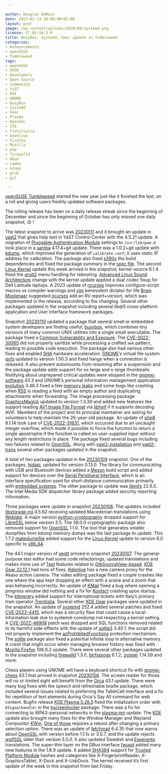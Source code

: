 ```yaml
---

author: Douglas DeMaio
date: 2023-01-13 10:00:00+01:00
layout: post
image: /wp-content/uploads/2020/09/systemd.png
license: CC-BY-SA-3.0
title: BusyBox, systemd, Gear update in Tumbleweed
categories:
- Announcements
- openSUSE
- Tumbleweed
tags:
- openSUSE
- SUSE
- Developers
- Open Source
- Community
- YaST
- KDE
- GNOME
- BusyBox
- systemd
- Gear
- Plasma
- OpenSSL
- CVE
- Trenitialia
- kdenlive
- Firefox
- Mozilla
- php
- firewalld
- dbud
- samba
- kdump
- grub
- git

---
```


[openSUSE](https://get.opensuse.org/) [Tumbleweed](https://get.opensuse.org/tumbleweed/) started the new year just like it finished the last; on a roll and giving users freshly updated software packages.

The rolling release has been on a daily release streak since the beginning of December and since the beginning of October has only missed one daily snapshot; :open_mouth: !

The latest snapshot to arrive was [20230111](https://lists.opensuse.org/archives/list/factory@lists.opensuse.org/thread/F7PLDS44YFZUFSDXUKENDXT55WYRYXQR/) and it brought an update in  [yast2](https://github.com/yast/yast-yast2) that gives help text in YaST Control Center with the 4.5.21 update. A migration of [Pluggable Authentication Module](https://github.com/linux-pam/linux-pam) settings to `/usr/lib/pam.d` took place in a [samba](https://www.samba.org/) 4.17.4+git update. There was a 1.0.2+git update with [kdump](https://www.kernel.org/doc/html/latest/admin-guide/kdump/kdump.html), which improved the generation of `calibrate.conf`; it uses static IP address for calibration. The package also fixed [s390x](https://en.wikipedia.org/wiki/Linux_on_IBM_Z#Hardware) the build dependencies and fixed the package summary in the [spec file](https://en.opensuse.org/openSUSE:Specfile_guidelines). The second [Linux Kernel](https://www.kernel.org/) update this week arrived in the snapshot; kernel-source 6.1.4 fixed the [grub2](https://www.gnu.org/software/grub/) menu handling for rebooting. [Advanced Linux Sound Architecture](https://en.wikipedia.org/wiki/Advanced_Linux_Sound_Architecture) change with the kernel update applied a dual codec fixup for Dell Latitude laptops. A 2023 update of [ncurses](https://en.wikipedia.org/wiki/Ncurses) improves configure-script macros vs compiler warnings and [vim](https://www.vim.org/) benevolent dictator for life [Bram Moolenaar](https://en.wikipedia.org/wiki/Bram_Moolenaar) suggested [ncurses](https://en.wikipedia.org/wiki/Ncurses) add an RV report+version, which was implemented in the release, according to the changlog. Several other packages updated in the snapshot including several libqt5 cross-platform application and User Interface framework packages. 

Snapshot [20230110](https://lists.opensuse.org/archives/list/factory@lists.opensuse.org/thread/PP5JUAFTPD3XUURWBGZ2TTF3WIAIUZLO/) updated a package that several small or embedded system developers are finding useful; [busybox](https://busybox.net/), which combines tiny versions of many common UNIX utilities into a single small executable. The package fixed a [Common Vulnerability and Exposure](https://en.wikipedia.org/wiki/Common_Vulnerabilities_and_Exposures). The [CVE-2022-30065](https://www.suse.com/de-de/security/cve/CVE-2022-30065.html) did not properly sanitize while processing a crafted `awk` pattern, leading to possible code execution. The package also had various other fixes and enabled [SHA](https://en.wikipedia.org/wiki/Intel_SHA_extensions) hardware acceleration. [GNOME](https://www.gnome.org/)’s virtual file system  [gvfs](https://gitlab.gnome.org/GNOME/gvfs) updated to version 1.50.3 and fixed hangs when a connection is released. It also prevent automounts from resuming after a suspension and the package update adds support for xx-large and x-large thumbnails. Notifying about unprepared critical updates were stopped in the [gnome-software](https://gitlab.gnome.org/GNOME/gnome-software) 43.3 and GNOME’s personal information management application [evolution](https://wiki.gnome.org/Apps/Evolution)  3.46.3 fixed a few [memory leaks](https://en.wikipedia.org/wiki/Memory_leak) and some bugs like crashing when [RSS](https://en.wikipedia.org/wiki/RSS) is reading a feed with an empty author and duplicating attachments when forwarding. The image processing package [GraphicsMagick](http://www.graphicsmagick.org/index.html) updated to version 1.3.39 and added new features like support reading [AV1 Image File Format](https://en.wikipedia.org/wiki/AVIF) via [libheif](https://github.com/strukturag/libheif) if it supports decoding AVIF. Members of the project and its principal maintainer are asking for volunteers to help maintain the 26-year-old package. An update of [php8](https://www.php.net/) 8.1.14 took care of [CVE-2022-31631](https://access.redhat.com/security/cve/cve-2022-31631), which occurred due to an uncaught integer overflow, which made it possible to force the function to return a single apostrophe if the function is called on user-supplied input without any length restrictions in place. The package fixed several bugs including two failures related to [OpenSSL](https://www.openssl.org/). Along with [yast2-installation](https://github.com/yast/yast-installation) and [yast2-trans](https://software.opensuse.org/package/yast2-trans) several other packages updated in the snapshot.

A total of two packages updated in the [20230109](https://lists.opensuse.org/archives/list/factory@lists.opensuse.org/thread/U5QIWKTMLN54EEFEPKXRYJKUGC6OT4JU/) snapshot. One of the packages, [hidapi](https://github.com/libusb/hidapi), updated for version 0.13.0. The library for communicating with USB and Bluetooth devices added a [Meson](https://mesonbuild.com/) build script and added support for devices over the [Serial Peripheral Interface](https://en.wikipedia.org/wiki/Serial_Peripheral_Interface), which is an interface specification used for short-distance communication primarily with [embedded systems](https://en.wikipedia.org/wiki/Embedded_system). The other package to update was [libmfx](https://www.intel.com/content/www/us/en/developer/tools/media-sdk/overview.html) 22.6.5. The Intel Media SDK dispatcher library package added security reporting information.

Three packages were update in snapshot [20230108](https://lists.opensuse.org/archives/list/factory@lists.opensuse.org/thread/5S2AHIMUM6NUP72YZ3PGGYQ64MZJOM4K/). The updates included [libstorage-ng](https://github.com/openSUSE/libstorage-ng) 4.5.62 receiving updated Macedonian translations using [Weblate](https://weblate.org/). A major version [python-cryptography](https://pypi.org/project/cryptography/) dropped support for [LibreSSL](https://www.libressl.org/) below version 3.5. The 39.0.0 cryptographic package also removed support for [OpenSSL](https://www.openssl.org/) 1.1.0. The tool that generates smaller dumpfiles from kdump memory dumps was the last package to update. This 1.7.2 [makedumpfile](https://github.com/makedumpfile/makedumpfile) added support for the [Linux Kernel](https://www.kernel.org/) update to version 6.0 specific to [x86_64](https://en.wikipedia.org/wiki/X86-64).
   
The 44.1 major version of [gedit](https://wiki.gnome.org/Apps/Gedit) arrived in snapshot [20230107](https://lists.opensuse.org/archives/list/factory@lists.opensuse.org/thread/WIW6R2MJWCUZRUMTQTI7FDO2UFKRQY5V/). The general-purpose text editor had some code refactorings, updated translations and makes more use of [Tepl](https://github.com/albfan/tepl) features related to [GtkSourceView-based](https://wiki.gnome.org/Projects/GtkSourceView). [KDE Gear 22.12.1](https://kde.org/announcements/gear/22.12.1/) had tons of fixes. [Kdenlive](https://kdenlive.org/en/) has a new camera proxy for the Akaso action camera. The video editing package fixed a couple crashes like one where the app kept dropping an effect with a scene and a zoom that was behaving incorrectly. An update of [KMail](https://apps.kde.org/kmail2/) fixed a bug where opening a progress window did nothing and a fix for [Kontact](https://apps.kde.org/kontact/) crashing upon startup. The [kitinerary](https://github.com/KDE/kitinerary) added support for international tickets with Italy’s primary train operator [Trenitialia](https://www.trenitalia.com). Several other [KDE Gear](https://kde.org/announcements/gear/22.12.1/) packages were updated in the snapshot. An update of [systemd](https://freedesktop.org/wiki/Software/systemd/) 252.4 added several patches and fixed [CVE-2022-4415](https://www.suse.com/security/cve/CVE-2022-4415.html), which was a security flaw that could cause a local-information leak due to systemd-coredump not respecting a kernel setting. A [CVE-2022-46908](https://www.suse.com/security/cve/CVE-2022-46908.html) patch was dropped and SQL functions removed related to its harmful side-effects with the update of [sqlite3](https://www.sqlite.org/index.html) 3.40.1; the script did not properly implement the [azProhibitedFunctions](https://github.com/advisories/GHSA-993x-6558-2xmj) protection mechanism. The [sqlite](https://www.sqlite.org/index.html) package also fixed a potential infinite loop in alternative memory. A crash that might occur when managing browser history was fixed with [Mozilla Firefox](https://www.mozilla.org) 108.0.2 update. There were several other packages updated in the snapshot including [firewalld](https://firewalld.org/) 1.3.0, [btrfsprogs](https://btrfs.wiki.kernel.org/index.php/Main_Page) 6.1.2,   [zypper](https://github.com/openSUSE/zypper) 1.14.59 and more. 

Chess players using GNOME will have a keyboard shortcut fix with [gnome-chess](https://wiki.gnome.org/Apps/Chess) 43.1  that arrived in snapshot [20230106](https://lists.opensuse.org/archives/list/factory@lists.opensuse.org/thread/YESUGMMMDCVEHLCMPQXPGNKPA6BXACLX/). The screen reader for those will no or limited sight will benefit from the [Orca](https://wiki.gnome.org/Projects/Orca) 43.1 update. There were many bug fixes with the speech and refreshable braille package, which included several issues related to preferring the TableCell interface and a fix for repetition of text elements during Orca's Say All command for web content. Bugfix release [KDE Plasma 5.26.5](https://kde.org/announcements/plasma/5/5.26.5/) fixed the initialization order with `KSignalHandler` in the [kscreenlocker](https://github.com/KDE/kscreenlocker) package. There was a fix for connecting to WPA3-personal networks in the [plasma-nm](https://github.com/KDE/plasma-nm) update. The [KDE](https://kde.org) update also brought many fixes for the Window Manager and Wayland Compositor [KWin](https://invent.kde.org/plasma/kwin). [One of those](https://invent.kde.org/plasma/kwin/-/commit/e72294d8bff83c9296546d1e1dee2979113fcd86) requires a reboot after changing a primary selection option. There was an update of [fetchmail](https://www.fetchmail.info/) 6.4.35 that now warns about [OpenSSL](https://www.openssl.org/) with version before 1.1.1s or 3.0.7, and the update rejects [wolfSSL](https://www.wolfssl.com/) older than version 5.5.0. It also updated Swedish and [Esperanto](https://en.wikipedia.org/wiki/Esperanto) translations. The super-thin layer on the DBus interface [fwupd](https://fwupd.org/) added many new features in the 1.8.9  update. It added [SHA384](https://en.wikipedia.org/wiki/SHA-2) support for [Trusted Platform Module](https://en.wikipedia.org/wiki/Trusted_Platform_Module) hashes and categories like X-FingerprintReader, X-GraphicsTablet, X-Dock and X-UsbDock. The kernel received it’s first update of the week in this snapshot from last Friday.
 
<meta name="openSUSE, Tumbleweed, Developers, sysadmin, user, Open Source, rolling release, gamers, superuser, distrowatch, hacker, Linux, Kernel, KDE, GNOME, dell, firewalld, chess, fetchmail, yast, zypper, sqlite, firefox, busybox, systemd" content="HTML,CSS,XML,JavaScript">
